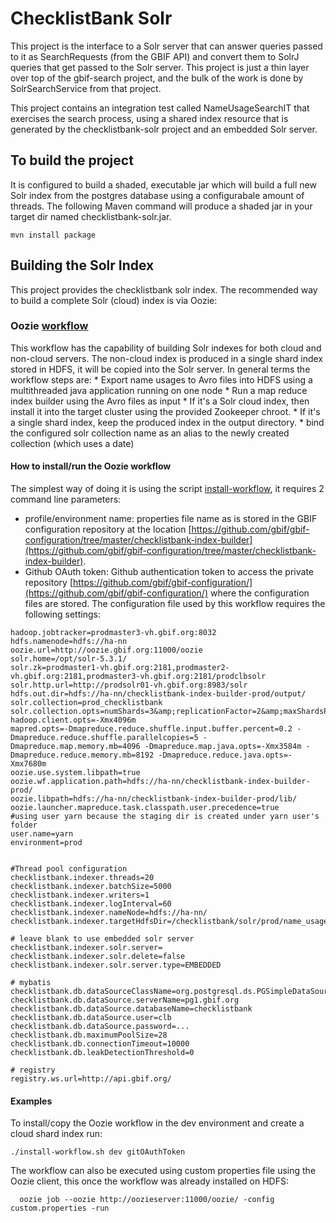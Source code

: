 # ChecklistBank Solr

This project is the interface to a Solr server that can answer queries passed to it as SearchRequests (from the GBIF
API) and convert them to SolrJ queries that get passed to the Solr server. This project is just a thin layer over top
of the gbif-search project, and the bulk of the work is done by SolrSearchService from that project.

This project contains an integration test called NameUsageSearchIT that exercises the search process,
using a shared index resource that is generated by the checklistbank-solr project and an embedded Solr server.

## To build the project

It is configured to build a shaded, executable jar which will build a full new Solr index from the postgres database using a configurabale amount of threads. The following Maven command will produce a shaded jar in your target dir named checklistbank-solr.jar.

```
mvn install package
```


## Building the Solr Index

This project provides the checklistbank solr index.
The recommended way to build a complete Solr (cloud) index is via Oozie:


### Oozie [workflow](src/main/resources/oozie/workflow.xml)  
This workflow has the capability of building Solr indexes for both cloud  and non-cloud servers. 
The non-cloud index is produced in a single shard index stored in HDFS, it will be copied into the Solr server. 
In general terms the workflow steps are: 
    * Export name usages to Avro files into HDFS using a multithreaded java application running on one node
    * Run a map reduce index builder using the Avro files as input
    * If it's a Solr cloud index, then install it into the target cluster using the provided Zookeeper chroot.
    * If it's a single shard index, keep the produced index in the output directory.
    * bind the configured solr collection name as an alias to the newly created collection (which uses a date)

#### How to install/run the Oozie workflow
 The simplest way of doing it is using the script [install-workflow](install-workflow.sh), it requires 2 command line parameters:
  * profile/environment name: properties file name as is stored in the GBIF configuration repository at the location [https://github.com/gbif/gbif-configuration/tree/master/checklistbank-index-builder](https://github.com/gbif/gbif-configuration/tree/master/checklistbank-index-builder).
  * Github OAuth token: Github authentication token to access the private repository [https://github.com/gbif/gbif-configuration/](https://github.com/gbif/gbif-configuration/) where the configuration files are stored.
  The configuration file used by this workflow requires the following settings:
  
```
hadoop.jobtracker=prodmaster3-vh.gbif.org:8032
hdfs.namenode=hdfs://ha-nn
oozie.url=http://oozie.gbif.org:11000/oozie
solr.home=/opt/solr-5.3.1/
solr.zk=prodmaster1-vh.gbif.org:2181,prodmaster2-vh.gbif.org:2181,prodmaster3-vh.gbif.org:2181/prodclbsolr
solr.http.url=http://prodsolr01-vh.gbif.org:8983/solr
hdfs.out.dir=hdfs://ha-nn/checklistbank-index-builder-prod/output/
solr.collection=prod_checklistbank
solr.collection.opts=numShards=3&amp;replicationFactor=2&amp;maxShardsPerNode=2
hadoop.client.opts=-Xmx4096m
mapred.opts=-Dmapreduce.reduce.shuffle.input.buffer.percent=0.2 -Dmapreduce.reduce.shuffle.parallelcopies=5 -Dmapreduce.map.memory.mb=4096 -Dmapreduce.map.java.opts=-Xmx3584m -Dmapreduce.reduce.memory.mb=8192 -Dmapreduce.reduce.java.opts=-Xmx7680m
oozie.use.system.libpath=true
oozie.wf.application.path=hdfs://ha-nn/checklistbank-index-builder-prod/
oozie.libpath=hdfs://ha-nn/checklistbank-index-builder-prod/lib/
oozie.launcher.mapreduce.task.classpath.user.precedence=true
#using user yarn because the staging dir is created under yarn user's folder
user.name=yarn
environment=prod


#Thread pool configuration
checklistbank.indexer.threads=20
checklistbank.indexer.batchSize=5000
checklistbank.indexer.writers=1
checklistbank.indexer.logInterval=60
checklistbank.indexer.nameNode=hdfs://ha-nn/
checklistbank.indexer.targetHdfsDir=/checklistbank/solr/prod/name_usage/

# leave blank to use embedded solr server
checklistbank.indexer.solr.server=
checklistbank.indexer.solr.delete=false
checklistbank.indexer.solr.server.type=EMBEDDED

# mybatis
checklistbank.db.dataSourceClassName=org.postgresql.ds.PGSimpleDataSource
checklistbank.db.dataSource.serverName=pg1.gbif.org
checklistbank.db.dataSource.databaseName=checklistbank
checklistbank.db.dataSource.user=clb
checklistbank.db.dataSource.password=...
checklistbank.db.maximumPoolSize=28
checklistbank.db.connectionTimeout=10000
checklistbank.db.leakDetectionThreshold=0

# registry
registry.ws.url=http://api.gbif.org/
```

#### Examples

To install/copy the Oozie workflow in the dev environment and create a cloud shard index run:
  
  ```
  ./install-workflow.sh dev gitOAuthToken
  ```
    
The workflow can also be executed using custom properties file using the Oozie client, this once the workflow was already installed on HDFS:
    
  ```
    oozie job --oozie http://oozieserver:11000/oozie/ -config custom.properties -run
  ```
